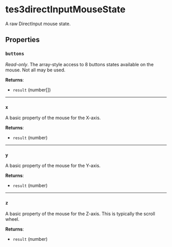 # tes3directInputMouseState
<div class="search_terms" style="display: none">tes3directinputmousestate, directinputmousestate</div>

<!---
	This file is autogenerated. Do not edit this file manually. Your changes will be ignored.
	More information: https://github.com/MWSE/MWSE/tree/master/docs
-->

A raw DirectInput mouse state.

## Properties

### `buttons`
<div class="search_terms" style="display: none">buttons</div>

*Read-only*. The array-style access to 8 buttons states available on the mouse. Not all may be used.

**Returns**:

* `result` (number[])

***

### `x`
<div class="search_terms" style="display: none">x</div>

A basic property of the mouse for the X-axis.

**Returns**:

* `result` (number)

***

### `y`
<div class="search_terms" style="display: none">y</div>

A basic property of the mouse for the Y-axis.

**Returns**:

* `result` (number)

***

### `z`
<div class="search_terms" style="display: none">z</div>

A basic property of the mouse for the Z-axis. This is typically the scroll wheel.

**Returns**:

* `result` (number)

